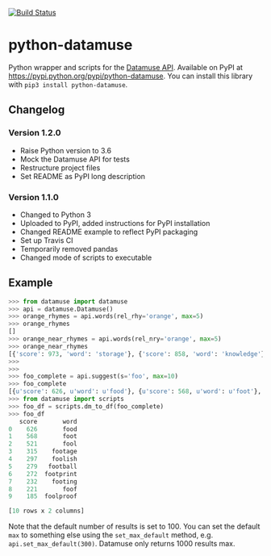 [![Build Status](https://travis-ci.org/gmarmstrong/python-datamuse.svg?branch=master)](https://travis-ci.org/gmarmstrong/python-datamuse)

# python-datamuse

Python wrapper and scripts for the [Datamuse API](http://datamuse.com/api/).
Available on PyPI at <https://pypi.python.org/pypi/python-datamuse>. You can
install this library with `pip3 install python-datamuse`.

## Changelog

### Version 1.2.0

- Raise Python version to 3.6
- Mock the Datamuse API for tests
- Restructure project files
- Set README as PyPI long description

### Version 1.1.0

- Changed to Python 3
- Uploaded to PyPI, added instructions for PyPI installation
- Changed README example to reflect PyPI packaging
- Set up Travis CI
- Temporarily removed pandas
- Changed mode of scripts to executable

## Example

```python
>>> from datamuse import datamuse
>>> api = datamuse.Datamuse()
>>> orange_rhymes = api.words(rel_rhy='orange', max=5)
>>> orange_rhymes
[]
>>> orange_near_rhymes = api.words(rel_nry='orange', max=5)
>>> orange_near_rhymes
[{'score': 973, 'word': 'storage'}, {'score': 858, 'word': 'knowledge'}, {'score': 615, 'word': 'homage'}, {'score': 560, 'word': 'warrant'}]
>>>
>>>
>>> foo_complete = api.suggest(s='foo', max=10)
>>> foo_complete
[{u'score': 626, u'word': u'food'}, {u'score': 568, u'word': u'foot'}, {u'score': 520, u'word': u'fool'}, {u'score': 315, u'word': u'footage'}, {u'score': 297, u'word': u'foolish'}, {u'score': 279, u'word': u'football'}, {u'score': 272, u'word': u'footprint'}, {u'score': 232, u'word': u'footing'}, {u'score': 221, u'word': u'foof'}, {u'score': 185, u'word': u'foolproof'}]
>>> from datamuse import scripts
>>> foo_df = scripts.dm_to_df(foo_complete)
>>> foo_df
   score       word
0    626       food
1    568       foot
2    521       fool
3    315    footage
4    297    foolish
5    279   football
6    272  footprint
7    232    footing
8    221       foof
9    185  foolproof

[10 rows x 2 columns]
```

Note that the default number of results is set to 100. You can set the default
`max` to something else using the `set_max_default` method, e.g.
`api.set_max_default(300)`. Datamuse only returns 1000 results max.
